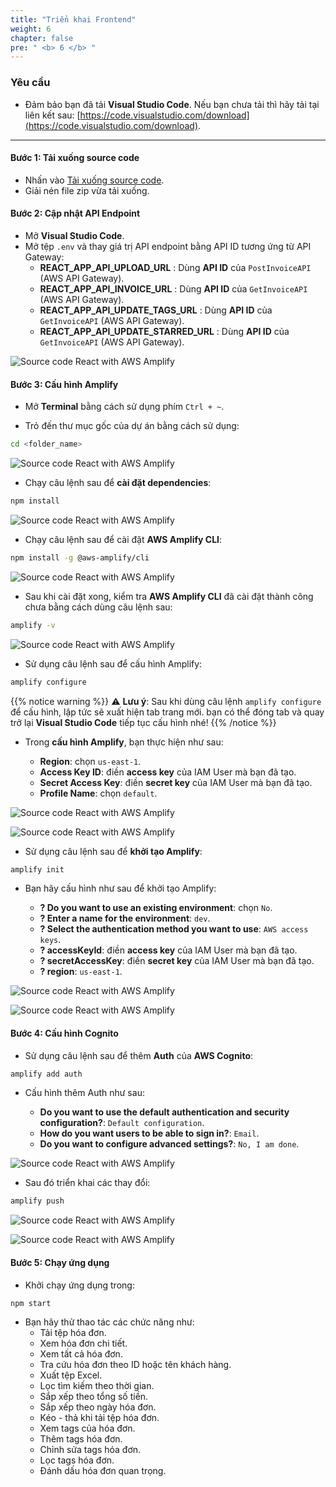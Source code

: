 ```yaml
---
title: "Triển khai Frontend"
weight: 6
chapter: false
pre: " <b> 6 </b> "
---
```


### Yêu cầu

-   Đảm bảo bạn đã tải **Visual Studio Code**. Nếu bạn chưa tải thì hãy tải tại liên kết sau: [https://code.visualstudio.com/download](https://code.visualstudio.com/download).

---

#### Bước 1: Tải xuống source code

-   Nhấn vào [Tải xuống source code](/react-ai-invoice-scanner.zip).
-   Giải nén file zip vừa tải xuống.

#### Bước 2: Cập nhật API Endpoint

-   Mở **Visual Studio Code**.
-   Mở tệp `.env` và thay giá trị API endpoint bằng API ID tương ứng từ API Gateway:
    -   **REACT_APP_API_UPLOAD_URL** : Dùng **API ID** của `PostInvoiceAPI` (AWS API Gateway).
    -   **REACT_APP_API_INVOICE_URL** : Dùng **API ID** của `GetInvoiceAPI` (AWS API Gateway).
    -   **REACT_APP_API_UPDATE_TAGS_URL** : Dùng **API ID** của `GetInvoiceAPI` (AWS API Gateway).
    -   **REACT_APP_API_UPDATE_STARRED_URL** : Dùng **API ID** của `GetInvoiceAPI` (AWS API Gateway).

![Source code React with AWS Amplify](/images/6/6.1/Screenshot_1.png)

#### Bước 3: Cấu hình Amplify

-   Mở **Terminal** bằng cách sử dụng phím `Ctrl + ~`.

-   Trỏ đến thư mục gốc của dự án bằng cách sử dụng:

```bash
cd <folder_name>
```

![Source code React with AWS Amplify](/images/6/6.1/Screenshot_2.png)

-   Chạy câu lệnh sau để **cài đặt dependencies**:

```bash
npm install
```

![Source code React with AWS Amplify](/images/6/6.1/Screenshot_3.png)

-   Chạy câu lệnh sau để cài đặt **AWS Amplify CLI**:

```bash
npm install -g @aws-amplify/cli
```

![Source code React with AWS Amplify](/images/6/6.1/Screenshot_4.png)

-   Sau khi cài đặt xong, kiểm tra **AWS Amplify CLI** đã cài đặt thành công chưa bằng cách dùng câu lệnh sau:

```bash
amplify -v
```

![Source code React with AWS Amplify](/images/6/6.1/Screenshot_5.png)

-   Sử dụng câu lệnh sau để cấu hình Amplify:

```bash
amplify configure
```

{{% notice warning %}}
⚠️ **Lưu ý**: Sau khi dùng câu lệnh `amplify configure` để cấu hình, lập tức sẽ xuất hiện tab trang mới. bạn có thể đóng tab và quay trở lại **Visual Studio Code** tiếp tục cấu hình nhé!
{{% /notice %}}

-   Trong **cấu hình Amplify**, bạn thực hiện như sau:

    -   **Region**: chọn `us-east-1`.
    -   **Access Key ID**: điền **access key** của IAM User mà bạn đã tạo.
    -   **Secret Access Key**: điền **secret key** của IAM User mà bạn đã tạo.
    -   **Profile Name**: chọn `default`.

![Source code React with AWS Amplify](/images/6/6.1/Screenshot_6.png)

![Source code React with AWS Amplify](/images/6/6.1/Screenshot_7.png)

-   Sử dụng câu lệnh sau để **khởi tạo Amplify**:

```bash
amplify init
```

-   Bạn hãy cấu hình như sau để khởi tạo Amplify:

    -   **? Do you want to use an existing environment**: chọn `No`.
    -   **? Enter a name for the environment**: `dev`.
    -   **? Select the authentication method you want to use**: `AWS access keys`.
    -   **? accessKeyId**: điền **access key** của IAM User mà bạn đã tạo.
    -   **? secretAccessKey**: điền **secret key** của IAM User mà bạn đã tạo.
    -   **? region**: `us-east-1`.

![Source code React with AWS Amplify](/images/6/6.1/Screenshot_8.png)

![Source code React with AWS Amplify](/images/6/6.1/Screenshot_9.png)

#### Bước 4: Cấu hình Cognito

-   Sử dụng câu lệnh sau để thêm **Auth** của **AWS Cognito**:

```bash
amplify add auth
```

-   Cấu hình thêm Auth như sau:

    -   **Do you want to use the default authentication and security configuration?**: `Default configuration`.
    -   **How do you want users to be able to sign in?**: `Email`.
    -   **Do you want to configure advanced settings?**: `No, I am done`.

![Source code React with AWS Amplify](/images/6/6.1/Screenshot_10.png)

-   Sau đó triển khai các thay đổi:

```bash
amplify push
```

![Source code React with AWS Amplify](/images/6/6.1/Screenshot_11.png)

![Source code React with AWS Amplify](/images/6/6.1/Screenshot_12.png)

#### Bước 5: Chạy ứng dụng

-   Khởi chạy ứng dụng trong:

```bash
npm start
```

-   Bạn hãy thử thao tác các chức năng như:
    -   Tải tệp hóa đơn.
    -   Xem hóa đơn chi tiết.
    -   Xem tất cả hóa đơn.
    -   Tra cứu hóa đơn theo ID hoặc tên khách hàng.
    -   Xuất tệp Excel.
    -   Lọc tìm kiếm theo thời gian.
    -   Sắp xếp theo tổng số tiền.
    -   Sắp xếp theo ngày hóa đơn.
    -   Kéo - thả khi tải tệp hóa đơn.
    -   Xem tags của hóa đơn.
    -   Thêm tags hóa đơn.
    -   Chỉnh sửa tags hóa đơn.
    -   Lọc tags hóa đơn.
    -   Đánh dấu hóa đơn quan trọng.
